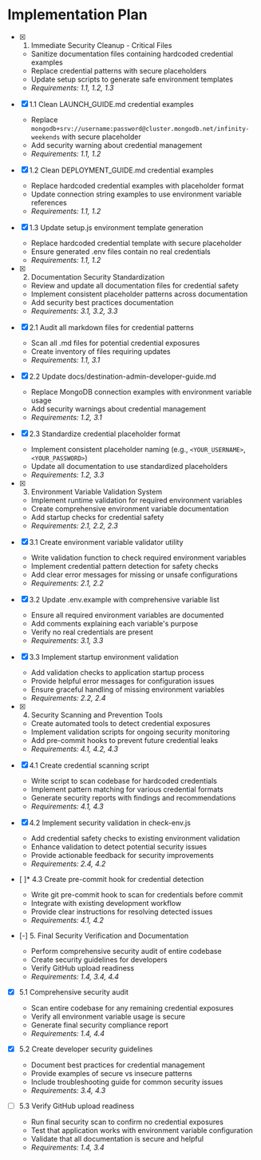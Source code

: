 # Implementation Plan

- [x] 1. Immediate Security Cleanup - Critical Files
  - Sanitize documentation files containing hardcoded credential examples
  - Replace credential patterns with secure placeholders
  - Update setup scripts to generate safe environment templates
  - _Requirements: 1.1, 1.2, 1.3_

- [x] 1.1 Clean LAUNCH_GUIDE.md credential examples
  - Replace `mongodb+srv://username:password@cluster.mongodb.net/infinity-weekends` with secure placeholder
  - Add security warning about credential management
  - _Requirements: 1.1, 1.2_

- [x] 1.2 Clean DEPLOYMENT_GUIDE.md credential examples  
  - Replace hardcoded credential examples with placeholder format
  - Update connection string examples to use environment variable references
  - _Requirements: 1.1, 1.2_

- [x] 1.3 Update setup.js environment template generation
  - Replace hardcoded credential template with secure placeholder
  - Ensure generated .env files contain no real credentials
  - _Requirements: 1.1, 1.2_

- [x] 2. Documentation Security Standardization
  - Review and update all documentation files for credential safety
  - Implement consistent placeholder patterns across documentation
  - Add security best practices documentation
  - _Requirements: 3.1, 3.2, 3.3_

- [x] 2.1 Audit all markdown files for credential patterns
  - Scan all .md files for potential credential exposures
  - Create inventory of files requiring updates
  - _Requirements: 1.1, 3.1_

- [x] 2.2 Update docs/destination-admin-developer-guide.md
  - Replace MongoDB connection examples with environment variable usage
  - Add security warnings about credential management
  - _Requirements: 1.2, 3.1_

- [x] 2.3 Standardize credential placeholder format
  - Implement consistent placeholder naming (e.g., `<YOUR_USERNAME>`, `<YOUR_PASSWORD>`)
  - Update all documentation to use standardized placeholders
  - _Requirements: 1.2, 3.3_

- [x] 3. Environment Variable Validation System
  - Implement runtime validation for required environment variables
  - Create comprehensive environment variable documentation
  - Add startup checks for credential safety
  - _Requirements: 2.1, 2.2, 2.3_

- [x] 3.1 Create environment variable validator utility
  - Write validation function to check required environment variables
  - Implement credential pattern detection for safety checks
  - Add clear error messages for missing or unsafe configurations
  - _Requirements: 2.1, 2.2_

- [x] 3.2 Update .env.example with comprehensive variable list
  - Ensure all required environment variables are documented
  - Add comments explaining each variable's purpose
  - Verify no real credentials are present
  - _Requirements: 3.1, 3.3_

- [x] 3.3 Implement startup environment validation
  - Add validation checks to application startup process
  - Provide helpful error messages for configuration issues
  - Ensure graceful handling of missing environment variables
  - _Requirements: 2.2, 2.4_

- [x] 4. Security Scanning and Prevention Tools
  - Create automated tools to detect credential exposures
  - Implement validation scripts for ongoing security monitoring
  - Add pre-commit hooks to prevent future credential leaks
  - _Requirements: 4.1, 4.2, 4.3_

- [x] 4.1 Create credential scanning script
  - Write script to scan codebase for hardcoded credentials
  - Implement pattern matching for various credential formats
  - Generate security reports with findings and recommendations
  - _Requirements: 4.1, 4.3_

- [x] 4.2 Implement security validation in check-env.js
  - Add credential safety checks to existing environment validation
  - Enhance validation to detect potential security issues
  - Provide actionable feedback for security improvements
  - _Requirements: 2.4, 4.2_

- [ ]* 4.3 Create pre-commit hook for credential detection
  - Write git pre-commit hook to scan for credentials before commit
  - Integrate with existing development workflow
  - Provide clear instructions for resolving detected issues
  - _Requirements: 4.1, 4.2_

- [-] 5. Final Security Verification and Documentation
  - Perform comprehensive security audit of entire codebase
  - Create security guidelines for developers
  - Verify GitHub upload readiness
  - _Requirements: 1.4, 3.4, 4.4_

- [x] 5.1 Comprehensive security audit
  - Scan entire codebase for any remaining credential exposures
  - Verify all environment variable usage is secure
  - Generate final security compliance report
  - _Requirements: 1.4, 4.4_

- [x] 5.2 Create developer security guidelines
  - Document best practices for credential management
  - Provide examples of secure vs insecure patterns
  - Include troubleshooting guide for common security issues
  - _Requirements: 3.4, 4.3_

- [ ] 5.3 Verify GitHub upload readiness
  - Run final security scan to confirm no credential exposures
  - Test that application works with environment variable configuration
  - Validate that all documentation is secure and helpful
  - _Requirements: 1.4, 3.4_